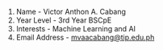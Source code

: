 1. Name - Victor Anthon A. Cabang
2. Year Level - 3rd Year BSCpE
3. Interests - Machine Learning and AI
4. Email Address - mvaacabang@tip.edu.ph
